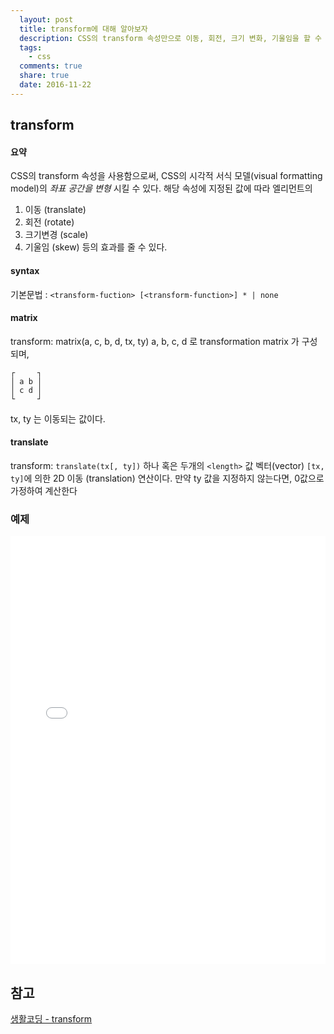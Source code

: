 ```yaml
---
  layout: post
  title: transform에 대해 알아보자
  description: CSS의 transform 속성만으로 이동, 회전, 크기 변화, 기울임을 할 수 있다.
  tags:
    - css
  comments: true
  share: true
  date: 2016-11-22
---
```


## transform

#### 요약
CSS의 transform 속성을 사용함으로써, CSS의 시각적 서식 모델(visual formatting model)의 *좌표 공간을 변형* 시킬 수 있다. 해당 속성에 지정된 값에 따라 엘리먼트의
1. 이동 (translate)
2. 회전 (rotate)
3. 크기변경 (scale)
4. 기울임 (skew) 등의 효과를 줄 수 있다.

#### syntax
 기본문법 : `<transform-fuction> [<transform-function>] * | none`

#### matrix
  transform: matrix(a, c, b, d, tx, ty)
  a, b, c, d 로 transformation matrix 가 구성되며,

  ```
  ┌     ┐
  │ a b │
  │ c d │
  └     ┘
  ```

  tx, ty 는 이동되는 값이다.

#### translate
  transform:  `translate(tx[, ty])` 하나 혹은 두개의 `<length>` 값
  벡터(vector) `[tx, ty]`에 의한 2D 이동 (translation) 연산이다. 만약 ty 값을 지정하지 않는다면, 0값으로 가정하여 계산한다


### 예제

<iframe height='685' scrolling='no' title='Css3 Transform' src='//codepen.io/vineethtr/embed/XKKEgM/?height=685&theme-id=0&default-tab=result&embed-version=2' frameborder='no' allowtransparency='true' allowfullscreen='true' style='width: 100%;'>See the Pen <a href='http://codepen.io/vineethtr/pen/XKKEgM/'>Css3 Transform</a> by Vineeth.TR (<a href='http://codepen.io/vineethtr'>@vineethtr</a>) on <a href='http://codepen.io'>CodePen</a>.
</iframe>


## 참고
[생활코딩 - transform](https://opentutorials.org/course/2418/13684)
